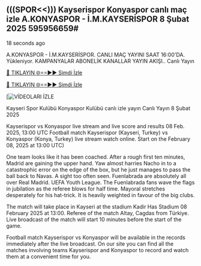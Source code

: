 ## (((SPOR<<))) Kayserispor Konyaspor canlı maç izle A.KONYASPOR - İ.M.KAYSERİSPOR 8 Şubat 2025 595956659#

18 seconds ago

A.KONYASPOR - İ.M.KAYSERİSPOR. CANLI MAÇ YAYINI SAAT 16:00'DA. Yükleniyor. KAMPANYALAR ABONELİK KANALLAR YAYIN AKIŞI.. Canlı Yayın

[🔴 TIKLAYIN 🌐==►► Şimdi İzle](https://streamespn.org/super-lig?artv)

[🔴 TIKLAYIN 🌐==►► Şimdi İzle](https://streamespn.org/super-lig?artv)

[![VİDEOLARI İZLE](https://streamespn.org/super-lig?artv)

Kayseri Spor Kulübü Konyaspor Kulübü canlı izle yayın Canlı Yayın 8 Şubat 2025

Kayserispor vs Konyaspor live stream and live score and results 08 Feb. 2025, 13:00 UTC
Football match Kayserispor (Kayseri, Turkey) vs Konyaspor (Konya, Turkey) live stream watch online. Start on the February 08, 2025 at 13:00 UTC)

One team looks like it has been coached. After a rough first ten minutes, Madrid are gaining the upper hand. Yaw almost harries Nacho in to a catastrophic error on the edge of the box, but he just manages to pass the ball back to Navas. A sight too often seen. Fuenlabrada are absolutely all over Real Madrid. UEFA Youth League. The Fuenlabrada fans wave the flags in jubilation as the referee blows for half time. Mayoral stretches desperately for his hat-trick. It is heavily weighted in favour of the big clubs.

The match will take place in Kayseri at the stadium Kadir Has Stadium 08 February 2025 at 13:00. Referee of the match Altay, Cagdas from Türkiye. Live broadcast of the match will start 10 minutes before the start of the game.

Football match Kayserispor vs Konyaspor will be available in the records immediately after the live broadcast. On our site you can find all the matches involving teams Kayserispor and Konyaspor to record and watch them at a convenient time for you.